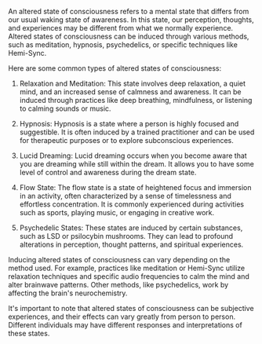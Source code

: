 An altered state of consciousness refers to a mental state that differs from our usual waking state of awareness. In this state, our perception, thoughts, and experiences may be different from what we normally experience. Altered states of consciousness can be induced through various methods, such as meditation, hypnosis, psychedelics, or specific techniques like Hemi-Sync.

Here are some common types of altered states of consciousness:

1. Relaxation and Meditation: This state involves deep relaxation, a quiet mind, and an increased sense of calmness and awareness. It can be induced through practices like deep breathing, mindfulness, or listening to calming sounds or music.

2. Hypnosis: Hypnosis is a state where a person is highly focused and suggestible. It is often induced by a trained practitioner and can be used for therapeutic purposes or to explore subconscious experiences.

3. Lucid Dreaming: Lucid dreaming occurs when you become aware that you are dreaming while still within the dream. It allows you to have some level of control and awareness during the dream state.

4. Flow State: The flow state is a state of heightened focus and immersion in an activity, often characterized by a sense of timelessness and effortless concentration. It is commonly experienced during activities such as sports, playing music, or engaging in creative work.

5. Psychedelic States: These states are induced by certain substances, such as LSD or psilocybin mushrooms. They can lead to profound alterations in perception, thought patterns, and spiritual experiences.

Inducing altered states of consciousness can vary depending on the method used. For example, practices like meditation or Hemi-Sync utilize relaxation techniques and specific audio frequencies to calm the mind and alter brainwave patterns. Other methods, like psychedelics, work by affecting the brain's neurochemistry.

It's important to note that altered states of consciousness can be subjective experiences, and their effects can vary greatly from person to person. Different individuals may have different responses and interpretations of these states.